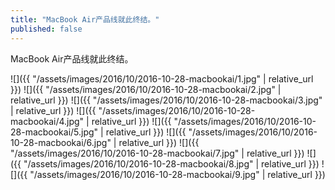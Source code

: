```yaml
---
title: "MacBook Air产品线就此终结。"
published: false
---
```

MacBook Air产品线就此终结。



![]({{ "/assets/images/2016/10/2016-10-28-macbookai/1.jpg" | relative_url }})
![]({{ "/assets/images/2016/10/2016-10-28-macbookai/2.jpg" | relative_url }})
![]({{ "/assets/images/2016/10/2016-10-28-macbookai/3.jpg" | relative_url }})
![]({{ "/assets/images/2016/10/2016-10-28-macbookai/4.jpg" | relative_url }})
![]({{ "/assets/images/2016/10/2016-10-28-macbookai/5.jpg" | relative_url }})
![]({{ "/assets/images/2016/10/2016-10-28-macbookai/6.jpg" | relative_url }})
![]({{ "/assets/images/2016/10/2016-10-28-macbookai/7.jpg" | relative_url }})
![]({{ "/assets/images/2016/10/2016-10-28-macbookai/8.jpg" | relative_url }})
![]({{ "/assets/images/2016/10/2016-10-28-macbookai/9.jpg" | relative_url }})

